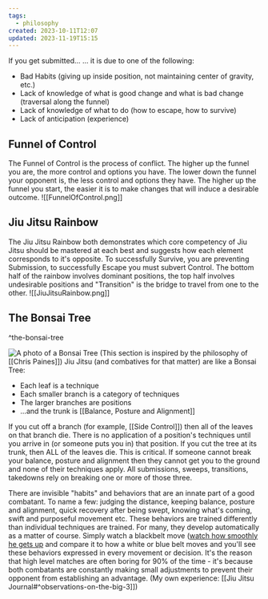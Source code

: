 ```yaml
---
tags:
  - philosophy
created: 2023-10-11T12:07
updated: 2023-11-19T15:15
---
```


If you get submitted...
… it is due to one of the following:
- Bad Habits (giving up inside position, not maintaining center of gravity, etc.)
- Lack of knowledge of what is good change and what is bad change (traversal along the funnel)
- Lack of knowledge of what to do (how to escape, how to survive)
- Lack of anticipation (experience)

## Funnel of Control
The Funnel of Control is the process of conflict.  The higher up the funnel you are, the more control and options you have.  The lower down the funnel your opponent is, the less control and options they have.
The higher up the funnel you start, the easier it is to make changes that will induce a desirable outcome.
![[FunnelOfControl.png]]
## Jiu Jitsu Rainbow
The Jiu Jitsu Rainbow both demonstrates which core competency of Jiu Jitsu should be mastered at each best and suggests how each element corresponds to it's opposite.  To successfully Survive, you are preventing Submission, to successfully Escape you must subvert Control.  The bottom half of the rainbow involves dominant positions, the top half involves undesirable positions and "Transition" is the bridge to travel from one to the other.
![[JiuJitsuRainbow.png]]

## The Bonsai Tree

^the-bonsai-tree

![A photo of a Bonsai Tree](https://www.japan-guide.com/g20/2097_01.jpg)
(This section is inspired by the philosophy of [[Chris Paines]])
Jiu Jitsu (and combatives for that matter) are like a Bonsai Tree:
- Each leaf is a technique
- Each smaller branch is a category of techniques
- The larger branches are positions
- ...and the trunk is [[Balance, Posture and Alignment]]

If you cut off a branch (for example, [[Side Control]]) then all of the leaves on that branch die.  There is no application of a position's techniques until you arrive in (or someone puts you in) that position.
If you cut the tree at its trunk, then ALL of the leaves die.  This is critical.  If someone cannot break your balance, posture and alignment then they cannot get you to the ground and none of their techniques apply.  All submissions, sweeps, transitions, takedowns rely on breaking one or more of those three.

There are invisible "habits" and behaviors that are an innate part of a good combatant.  To name a few: judging the distance, keeping balance, posture and alignment, quick recovery after being swept, knowing what's coming, swift and purposeful movement etc.  These behaviors are trained differently than individual techniques are trained. For many, they develop automatically as a matter of course.  Simply watch a blackbelt move ([watch how smoothly he gets up](https://youtu.be/hYeSTPJQWog?si=lBfSVlYuHhCqaVfq&t=517) and compare it to how a white or blue belt moves and you'll see these behaviors expressed in every movement or decision.  It's the reason that high level matches are often boring for 90% of the time - it's because both combatants are constantly making small adjustments to prevent their opponent from establishing an advantage.
(My own experience: [[Jiu Jitsu Journal#^observations-on-the-big-3]])